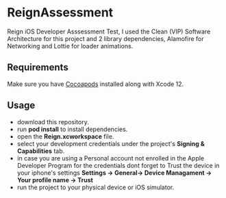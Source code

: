 # ReignAssessment

Reign iOS Developer Asssessment Test, I used the Clean (VIP) Software Architecture for this project and 2 library dependencies, Alamofire for Networking and Lottie for loader animations. 

## Requirements

Make sure you have [Cocoapods](https://cocoapods.org) installed along with Xcode 12.

## Usage
- download this repository.
- run **pod install** to install dependencies.
- open the **Reign.xcworkspace** file.
- select your development credentials under the project's **Signing & Capabilities** tab.
- in case you are using a Personal account not enrolled in the Apple Developer Program for the credentials dont forget to Trust the device in your iphone's settings **Settings -> General-> Device Managament -> Your profile name -> Trust**
- run the project to your physical device or iOS simulator.

